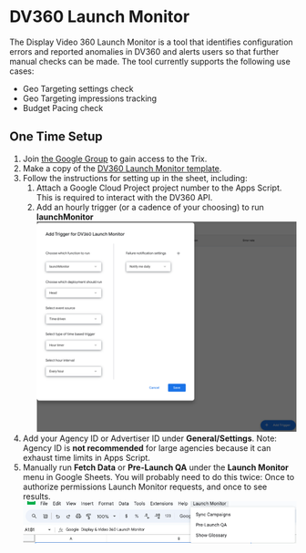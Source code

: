 # DV360 Launch Monitor

The Display Video 360 Launch Monitor is a tool that identifies configuration errors and reported anomalies in DV360 and alerts users so that further manual checks can be made. The tool currently supports the following use cases:

- Geo Targeting settings check
- Geo Targeting impressions tracking
- Budget Pacing check

## One Time Setup

1. Join [the Google Group](https://groups.google.com/a/professional-services.goog/g/solutions_launch_monitor-readers) to gain access to the Trix.
2. Make a copy of the [DV360 Launch Monitor template](https://docs.google.com/spreadsheets/d/1zpmA0tmVg-IzGgO5sxjwY8i0XM3bHzgpqOI9xkN35Ns/copy).
3. Follow the instructions for setting up in the sheet, including:
   1. Attach a Google Cloud Project project number to the Apps Script. This is required to interact with the DV360 API.
   2. Add an hourly trigger (or a cadence of your choosing) to run **launchMonitor**
      ![screenshot showing where triggers are in Apps Script](docs/resources/trigger.png)
4. Add your Agency ID or Advertiser ID under **General/Settings**. Note: Agency ID is **not recommended** for large agencies because it can exhaust time limits in Apps Script.
5. Manually run **Fetch Data** or **Pre-Launch QA** under the **Launch Monitor** menu in Google Sheets. You will probably need to do this twice: Once to authorize permissions Launch Monitor requests, and once to see results.
   ![screenshot showing Launch Monitor menu in Google Sheets](docs/resources/menu.png)
